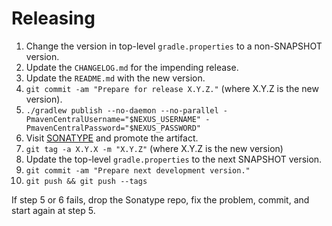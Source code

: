 # Releasing

1. Change the version in top-level `gradle.properties` to a non-SNAPSHOT version.
2. Update the `CHANGELOG.md` for the impending release.
3. Update the `README.md` with the new version.
4. `git commit -am "Prepare for release X.Y.Z."` (where X.Y.Z is the new version).
5. `./gradlew publish --no-daemon --no-parallel -PmavenCentralUsername="$NEXUS_USERNAME" -PmavenCentralPassword="$NEXUS_PASSWORD"`
6. Visit [SONATYPE](https://oss.sonatype.org/#stagingRepositories) and promote the artifact.
7. `git tag -a X.Y.X -m "X.Y.Z"` (where X.Y.Z is the new version)
8. Update the top-level `gradle.properties` to the next SNAPSHOT version.
9. `git commit -am "Prepare next development version."`
10. `git push && git push --tags`

If step 5 or 6 fails, drop the Sonatype repo, fix the problem, commit, and start again at step 5.
